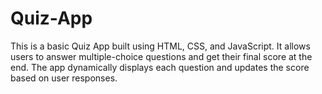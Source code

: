 # Quiz-App
This is a basic Quiz App built using HTML, CSS, and JavaScript. It allows users to answer multiple-choice questions and get their final score at the end. The app dynamically displays each question and updates the score based on user responses. 
